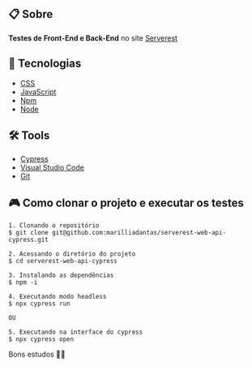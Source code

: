 <!-- <h1 align="center">
    <img src="">
</h1> -->

## 📋 Sobre
**Testes de Front-End e Back-End** no site [Serverest](https://front.serverest.dev/login)

## 🚀 Tecnologias
- [CSS](https://developer.mozilla.org/pt-BR/docs/Web/CSS)
- [JavaScript](https://developer.mozilla.org/pt-BR/docs/Aprender/JavaScript)
- [Npm](https://www.npmjs.com/)
- [Node](https://nodejs.org/en/)


## 🛠️ Tools
- [Cypress](https://www.cypress.io/)
- [Visual Studio Code](https://code.visualstudio.com)
- [Git](https://git-scm.com/)

## 🎮 Como clonar o projeto e executar os testes
```
1. Clonando o repositório 
$ git clone git@github.com:marilliadantas/serverest-web-api-cypress.git

2. Acessando o diretório do projeto 
$ cd serverest-web-api-cypress

3. Instalando as dependências 
$ npm -i

4. Executando modo headless
$ npx cypress run

OU

5. Executando na interface do cypress
$ npx cypress open
```

Bons estudos 🎉🚀